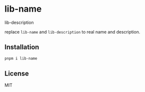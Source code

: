 # lib-name

lib-description

replace `lib-name` and `lib-description` to real name and description.

## Installation

```bash
pnpm i lib-name
```

## License

MIT